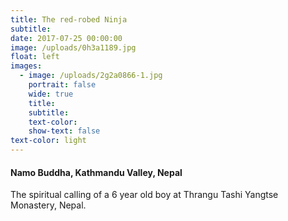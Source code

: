 ```yaml
---
title: The red-robed Ninja
subtitle:
date: 2017-07-25 00:00:00
image: /uploads/0h3a1189.jpg
float: left
images:
  - image: /uploads/2g2a0866-1.jpg
    portrait: false
    wide: true
    title:
    subtitle:
    text-color:
    show-text: false
text-color: light
---
```


#### Namo Buddha, Kathmandu Valley, Nepal

The spiritual calling of a 6 year old boy at Thrangu Tashi Yangtse Monastery, Nepal.

&nbsp;